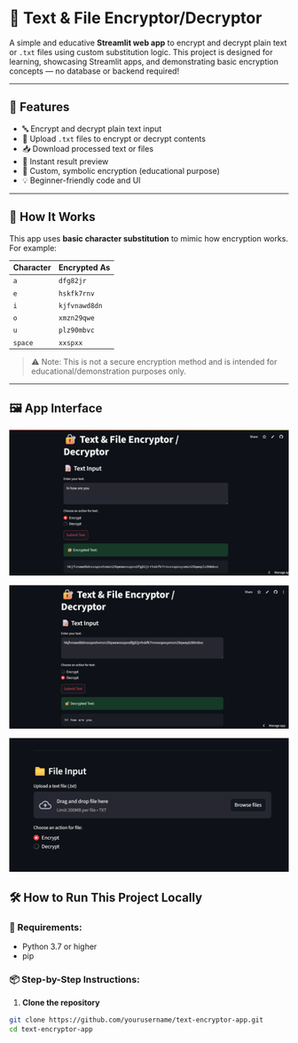 # 🔐 Text & File Encryptor/Decryptor

A simple and educative **Streamlit web app** to encrypt and decrypt plain text or `.txt` files using custom substitution logic. This project is designed for learning, showcasing Streamlit apps, and demonstrating basic encryption concepts — no database or backend required!

---

## 🚀 Features

- 🔤 Encrypt and decrypt plain text input
- 📁 Upload `.txt` files to encrypt or decrypt contents
- 📥 Download processed text or files
- 🔄 Instant result preview
- 🧠 Custom, symbolic encryption (educational purpose)
- 💡 Beginner-friendly code and UI

---

## 🧠 How It Works

This app uses **basic character substitution** to mimic how encryption works. For example:

| Character | Encrypted As      |
|-----------|-------------------|
| `a`       | `dfg82jr`         |
| `e`       | `hskfk7rnv`       |
| `i`       | `kjfvnawd8dn`     |
| `o`       | `xmzn29qwe`       |
| `u`       | `plz90mbvc`       |
| `space`   | `xxspxx`          |

> ⚠️ Note: This is not a secure encryption method and is intended for educational/demonstration purposes only.

---

## 🖼️ App Interface

<p align="center">
  <img src="screenshots/ss1.png" width="600"/>
</p>
<p align="center">
  <img src="screenshots/ss3.png" width="600"/>
</p>
<p align="center">
  <img src="screenshots/ss2.png" width="600"/>
</p>


## 🛠️ How to Run This Project Locally

### 🔧 Requirements:
- Python 3.7 or higher
- pip

### 📦 Step-by-Step Instructions:

1. **Clone the repository**
```bash
git clone https://github.com/yourusername/text-encryptor-app.git
cd text-encryptor-app


